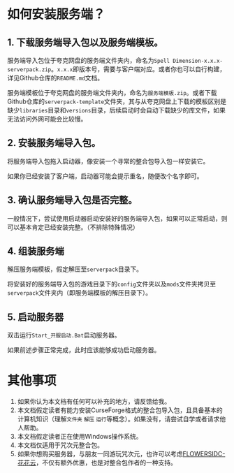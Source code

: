 # 如何安装服务端？

## 1. 下载服务端导入包以及服务端模板。

服务端导入包位于夸克网盘的服务端文件夹内，命名为`Spell Dimension-x.x.x-serverpack.zip`。`x.x.x`即版本号，需要与客户端对应。或者你也可以自行构建，详见Github仓库的`README.md`文档。

服务端模板位于夸克网盘的服务端文件夹内，命名为`服务端模板.zip`。或者下载Github仓库的`serverpack-template`文件夹，其与从夸克网盘上下载的模板区别是缺少`libraries`目录和`versions`目录，后续启动时会自动下载缺少的库文件，如果无法访问外网可能会比较慢。

## 2. 安装服务端导入包。

将服务端导入包拖入启动器，像安装一个寻常的整合包导入包一样安装它。

如果你已经安装了客户端，启动器可能会提示重名，随便改个名字即可。

## 3. 确认服务端导入包是否完整。

一般情况下，尝试使用启动器启动安装好的服务端导入包，如果可以正常启动，则可以基本肯定已经安装完整。（不排除特殊情况）

## 4. 组装服务端

解压服务端模板，假定解压至`serverpack`目录下。

将安装好的服务端导入包的游戏目录下的`config`文件夹以及`mods`文件夹拷贝至`serverpack`文件夹内（即服务端模板的解压目录下）。

## 5. 启动服务器

双击运行`Start_开服启动.Bat`启动服务器。

如果前述步骤正常完成，此时应该能够成功启动服务器。

# 其他事项

1. 如果你认为本文档有任何可以补充的地方，请反馈给我。
2. 本文档假定读者有能力安装CurseForge格式的整合包导入包，且具备基本的计算机知识（理解`文件夹` `解压` `运行`等概念）。如果没有，请尝试自学或者请求他人帮助。
3. 本文档假定读者正在使用Windows操作系统。
3. 本文档仅适用于咒次元整合包。
4. 如果你想购买服务器，与朋友一同游玩咒次元，也许可以考虑[FLOWERSIDC-花花云](http://mc.flowersidc.cn/)，不仅有额外优惠，也是对整合包作者的一种支持。